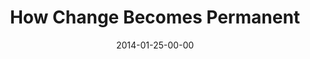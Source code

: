 ---
layout: message
category: message
series: "Power To Change"
title: "How Change Becomes Permanent"
date: 2014-01-25-00-00
message_id: 842
sc-permalink-url: "http://soundcloud.com/crdschurch/how-change-becomes-permanent"
audio: "http://s3.amazonaws.com/crossroads-media/messages/audio/powertochange_04.mp3"
audio-duration: "35:07"
program: "http://s3.amazonaws.com/crossroads-media/documents/01_25-26_14Program_LO.pdf"
description: "Karl Martin talks about how change becomes permanent."
video: "http://s3.amazonaws.com/crossroads-media/messages/video/powertochange_04.mp4"
video-duration: "35:07"
yt-embed-url: ""
video-image: "http://s3.amazonaws.com/crossroads-media/images/powertochange_04_still.jpg"
tag: 
 - crossroads-church
 - crossroads
 - karl-martin
 - change
 - program
explicit: false
---